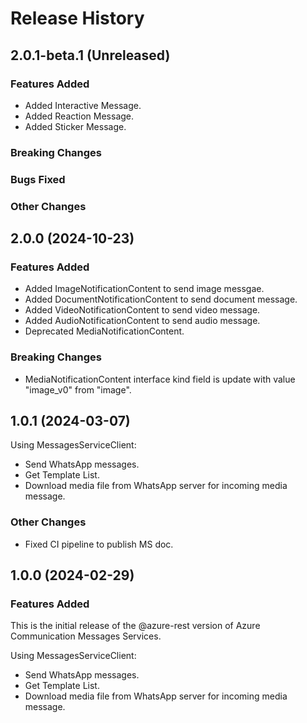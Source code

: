 # Release History

## 2.0.1-beta.1 (Unreleased)

### Features Added

- Added Interactive Message.
- Added Reaction Message.
- Added Sticker Message.

### Breaking Changes

### Bugs Fixed

### Other Changes

## 2.0.0 (2024-10-23)

### Features Added

- Added ImageNotificationContent to send image messgae.
- Added DocumentNotificationContent to send document message.
- Added VideoNotificationContent to send video message.
- Added AudioNotificationContent to  send audio message.
- Deprecated MediaNotificationContent.

### Breaking Changes

- MediaNotificationContent interface kind field is update with value "image_v0" from "image".

## 1.0.1 (2024-03-07)

Using MessagesServiceClient:

- Send WhatsApp messages.
- Get Template List.
- Download media file from WhatsApp server for incoming media message.

### Other Changes

- Fixed CI pipeline to publish MS doc.

## 1.0.0 (2024-02-29)

### Features Added

This is the initial release of the @azure-rest version of Azure Communication Messages Services.

Using MessagesServiceClient:

- Send WhatsApp messages.
- Get Template List.
- Download media file from WhatsApp server for incoming media message.

